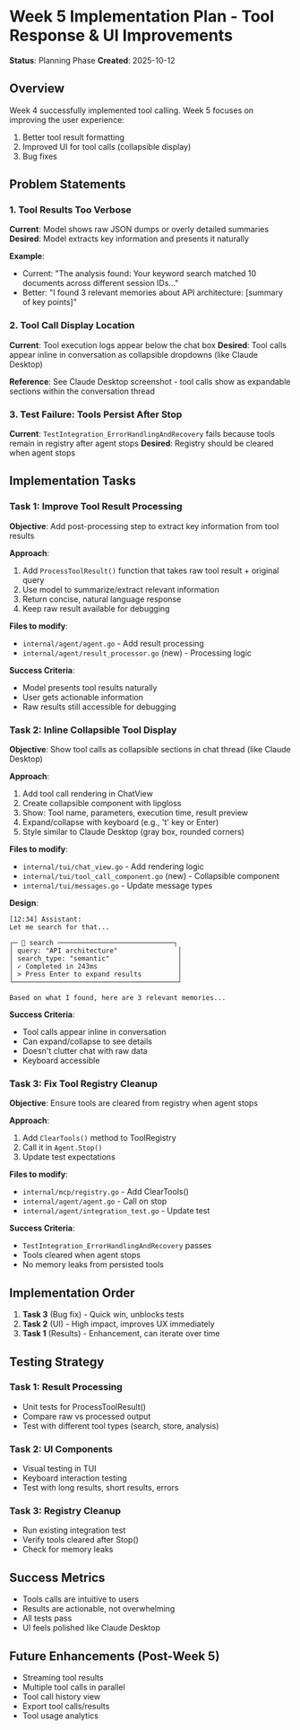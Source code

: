 # Week 5 Implementation Plan - Tool Response & UI Improvements

**Status**: Planning Phase
**Created**: 2025-10-12

## Overview

Week 4 successfully implemented tool calling. Week 5 focuses on improving the user experience:
1. Better tool result formatting
2. Improved UI for tool calls (collapsible display)
3. Bug fixes

## Problem Statements

### 1. Tool Results Too Verbose
**Current**: Model shows raw JSON dumps or overly detailed summaries
**Desired**: Model extracts key information and presents it naturally

**Example**:
- Current: "The analysis found: Your keyword search matched 10 documents across different session IDs..."
- Better: "I found 3 relevant memories about API architecture: [summary of key points]"

### 2. Tool Call Display Location
**Current**: Tool execution logs appear below the chat box
**Desired**: Tool calls appear inline in conversation as collapsible dropdowns (like Claude Desktop)

**Reference**: See Claude Desktop screenshot - tool calls show as expandable sections within the conversation thread

### 3. Test Failure: Tools Persist After Stop
**Current**: `TestIntegration_ErrorHandlingAndRecovery` fails because tools remain in registry after agent stops
**Desired**: Registry should be cleared when agent stops

## Implementation Tasks

### Task 1: Improve Tool Result Processing

**Objective**: Add post-processing step to extract key information from tool results

**Approach**:
1. Add `ProcessToolResult()` function that takes raw tool result + original query
2. Use model to summarize/extract relevant information
3. Return concise, natural language response
4. Keep raw result available for debugging

**Files to modify**:
- `internal/agent/agent.go` - Add result processing
- `internal/agent/result_processor.go` (new) - Processing logic

**Success Criteria**:
- Model presents tool results naturally
- User gets actionable information
- Raw results still accessible for debugging

### Task 2: Inline Collapsible Tool Display

**Objective**: Show tool calls as collapsible sections in chat thread (like Claude Desktop)

**Approach**:
1. Add tool call rendering in ChatView
2. Create collapsible component with lipgloss
3. Show: Tool name, parameters, execution time, result preview
4. Expand/collapse with keyboard (e.g., 't' key or Enter)
5. Style similar to Claude Desktop (gray box, rounded corners)

**Files to modify**:
- `internal/tui/chat_view.go` - Add rendering logic
- `internal/tui/tool_call_component.go` (new) - Collapsible component
- `internal/tui/messages.go` - Update message types

**Design**:
```
[12:34] Assistant:
Let me search for that...

┌─ 🔧 search ─────────────────────────────┐
│ query: "API architecture"               │
│ search_type: "semantic"                 │
│ ✓ Completed in 243ms                    │
│ > Press Enter to expand results         │
└─────────────────────────────────────────┘

Based on what I found, here are 3 relevant memories...
```

**Success Criteria**:
- Tool calls appear inline in conversation
- Can expand/collapse to see details
- Doesn't clutter chat with raw data
- Keyboard accessible

### Task 3: Fix Tool Registry Cleanup

**Objective**: Ensure tools are cleared from registry when agent stops

**Approach**:
1. Add `ClearTools()` method to ToolRegistry
2. Call it in `Agent.Stop()`
3. Update test expectations

**Files to modify**:
- `internal/mcp/registry.go` - Add ClearTools()
- `internal/agent/agent.go` - Call on stop
- `internal/agent/integration_test.go` - Update test

**Success Criteria**:
- `TestIntegration_ErrorHandlingAndRecovery` passes
- Tools cleared when agent stops
- No memory leaks from persisted tools

## Implementation Order

1. **Task 3** (Bug fix) - Quick win, unblocks tests
2. **Task 2** (UI) - High impact, improves UX immediately  
3. **Task 1** (Results) - Enhancement, can iterate over time

## Testing Strategy

### Task 1: Result Processing
- Unit tests for ProcessToolResult()
- Compare raw vs processed output
- Test with different tool types (search, store, analysis)

### Task 2: UI Components
- Visual testing in TUI
- Keyboard interaction testing
- Test with long results, short results, errors

### Task 3: Registry Cleanup
- Run existing integration test
- Verify tools cleared after Stop()
- Check for memory leaks

## Success Metrics

- Tools calls are intuitive to users
- Results are actionable, not overwhelming
- All tests pass
- UI feels polished like Claude Desktop

## Future Enhancements (Post-Week 5)

- Streaming tool results
- Multiple tool calls in parallel
- Tool call history view
- Export tool calls/results
- Tool usage analytics
